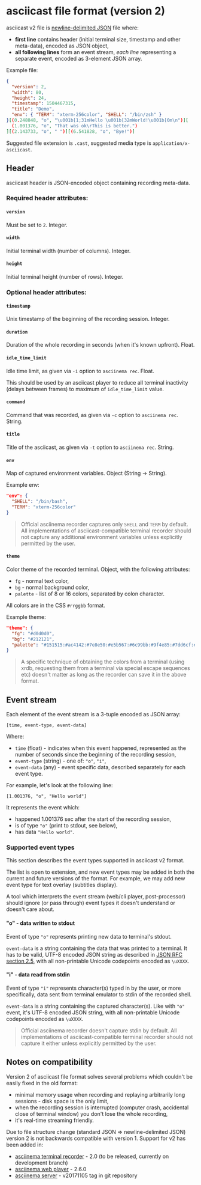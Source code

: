# asciicast file format (version 2)

asciicast v2 file is [newline-delimited JSON](http://jsonlines.org/) file where:

* **first line** contains header (initial terminal size, timestamp and other
  meta-data), encoded as JSON object,
* **all following lines** form an event stream, _each line_ representing a
  separate event, encoded as 3-element JSON array.

Example file:

```json
{
  "version": 2,
  "width": 80,
  "height": 24,
  "timestamp": 1504467315,
  "title": "Demo",
  "env": { "TERM": "xterm-256color", "SHELL": "/bin/zsh" }
}[(0.248848, "o", "\u001b[1;31mHello \u001b[32mWorld!\u001b[0m\n")][
  (1.001376, "o", "That was ok\rThis is better.")
][(2.143733, "o", " ")][(6.541828, "o", "Bye!")]
```

Suggested file extension is `.cast`, suggested media type is
`application/x-asciicast`.

## Header

asciicast header is JSON-encoded object containing recording meta-data.

### Required header attributes:

#### `version`

Must be set to `2`. Integer.

#### `width`

Initial terminal width (number of columns). Integer.

#### `height`

Initial terminal height (number of rows). Integer.

### Optional header attributes:

#### `timestamp`

Unix timestamp of the beginning of the recording session. Integer.

#### `duration`

Duration of the whole recording in seconds (when it's known upfront). Float.

#### `idle_time_limit`

Idle time limit, as given via `-i` option to `asciinema rec`. Float.

This should be used by an asciicast player to reduce all terminal inactivity
(delays between frames) to maximum of `idle_time_limit` value.

#### `command`

Command that was recorded, as given via `-c` option to `asciinema rec`. String.

#### `title`

Title of the asciicast, as given via `-t` option to `asciinema rec`. String.

#### `env`

Map of captured environment variables. Object (String -> String).

Example env:

```json
"env": {
  "SHELL": "/bin/bash",
  "TERM": "xterm-256color"
}
```

> Official asciinema recorder captures only `SHELL` and `TERM` by default. All
> implementations of asciicast-compatible terminal recorder should not capture
> any additional environment variables unless explicitly permitted by the user.

#### `theme`

Color theme of the recorded terminal. Object, with the following attributes:

* `fg` - normal text color,
* `bg` - normal background color,
* `palette` - list of 8 or 16 colors, separated by colon character.

All colors are in the CSS `#rrggbb` format.

Example theme:

```json
"theme": {
  "fg": "#d0d0d0",
  "bg": "#212121",
  "palette": "#151515:#ac4142:#7e8e50:#e5b567:#6c99bb:#9f4e85:#7dd6cf:#d0d0d0:#505050:#ac4142:#7e8e50:#e5b567:#6c99bb:#9f4e85:#7dd6cf:#f5f5f5"
}
```

> A specific technique of obtaining the colors from a terminal (using xrdb,
> requesting them from a terminal via special escape sequences etc) doesn't
> matter as long as the recorder can save it in the above format.

## Event stream

Each element of the event stream is a 3-tuple encoded as JSON array:

    [time, event-type, event-data]

Where:

* `time` (float) - indicates when this event happened, represented as the number
  of seconds since the beginning of the recording session,
* `event-type` (string) - one of: `"o"`, `"i"`,
* `event-data` (any) - event specific data, described separately for each event
  type.

For example, let's look at the following line:

    [1.001376, "o", "Hello world"]

It represents the event which:

* happened 1.001376 sec after the start of the recording session,
* is of type `"o"` (print to stdout, see below),
* has data `"Hello world"`.

### Supported event types

This section describes the event types supported in asciicast v2 format.

The list is open to extension, and new event types may be added in both the
current and future versions of the format. For example, we may add new event
type for text overlay (subtitles display).

A tool which interprets the event stream (web/cli player, post-processor) should
ignore (or pass through) event types it doesn't understand or doesn't care
about.

#### "o" - data written to stdout

Event of type `"o"` represents printing new data to terminal's stdout.

`event-data` is a string containing the data that was printed to a terminal. It
has to be valid, UTF-8 encoded JSON string as described
in [JSON RFC section 2.5](http://www.ietf.org/rfc/rfc4627.txt), with all
non-printable Unicode codepoints encoded as `\uXXXX`.

#### "i" - data read from stdin

Event of type `"i"` represents character(s) typed in by the user, or
more specifically, data sent from terminal emulator to stdin of the recorded
shell.

`event-data` is a string containing the captured character(s). Like with `"o"`
event, it's UTF-8 encoded JSON string, with all non-printable Unicode codepoints
encoded as `\uXXXX`.

> Official asciinema recorder doesn't capture stdin by default. All
> implementations of asciicast-compatible terminal recorder should not capture
> it either unless explicitly permitted by the user.

## Notes on compatibility

Version 2 of asciicast file format solves several problems which couldn't be
easily fixed in the old format:

* minimal memory usage when recording and replaying arbitrarily long sessions -
  disk space is the only limit,
* when the recording session is interrupted (computer crash, accidental close of
  terminal window) you don't lose the whole recording,
* it's real-time streaming friendly.

Due to file structure change (standard JSON => newline-delimited JSON) version 2
is not backwards compatible with version 1. Support for v2 has been added in:

* [asciinema terminal recorder](https://github.com/asciinema/asciinema) - 2.0
  (to be released, currently on development branch)
* [asciinema web player](https://github.com/asciinema/asciinema-player) - 2.6.0
* [asciinema server](https://github.com/asciinema/asciinema-server) - v20171105
  tag in git repository
